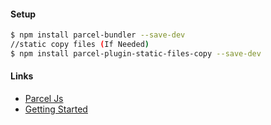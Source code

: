 #### Setup

```bash
$ npm install parcel-bundler --save-dev
//static copy files (If Needed)
$ npm install parcel-plugin-static-files-copy --save-dev
```


#### Links
-  [Parcel Js](https://parceljs.org/)
-  [Getting Started](https://parceljs.org/getting_started.html)


